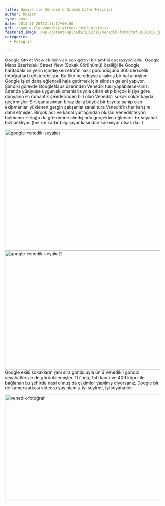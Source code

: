 ```yaml
---
title: Google ile Venedik’e Gitmek İster Misiniz?
author: bkazar
type: post
date: 2013-11-20T13:31:17+00:00
url: /google-ile-venedike-gitmek-ister-misiniz/
featured_image: /wp-content/uploads/2013/11/venedik-fotoğraf-100x100.jpg
categories:
  - Fotoğraf

---
```

Google Street View ekibinin en son görevi bir amfibi operasyon oldu. Google Maps üzerindeki Street View (Sokak Görünümü) özelliği ile Google, haritadaki bir yerin içindeyken etrafın nasıl göründüğünü 360 derecelik fotoğraflarla gösterebiliyor. Bu fikir neredeyse alışılmış bir hal almışken Google işleri daha eğlenceli hale getirmek için elinden geleni yapıyor. Şimdiki görevde GoogleMaps üzerinden Venedik turu yapabileceksiniz.  
Sırtında yürüyüşe uygun ekipmanlarla yola çıkan ekip birçok kişiye göre dünyanın en romantik şehirlerinden biri olan Venedik&#8217;i sokak sokak kayda geçirmişler. Sırt çantasından biraz daha büyük bir boyuta sahip olan ekipmanları yüklenen gezgin çalışanlar sanal tura Venedik&#8217;in her karışını dahil etmişler. Birçok ada ve kanal yumağından oluşan Venedik&#8217;te yön bulmanın zorluğu da göz önüne alındığında gerçekten eğlenceli bir seyahat bizi bekliyor. (her ne kadar bilgisayar başından kalkmıyor olsak da&#8230;)

<img class="aligncenter size-full wp-image-15510" alt="google-venedik-seyahat" src="https://www.murekkep.org/wp-content/uploads/2013/11/google-venedik-seyahat.jpg" width="620" height="393" srcset="https://www.murekkep.org/wp-content/uploads/2013/11/google-venedik-seyahat.jpg 620w, https://www.murekkep.org/wp-content/uploads/2013/11/google-venedik-seyahat-400x253.jpg 400w, https://www.murekkep.org/wp-content/uploads/2013/11/google-venedik-seyahat-50x31.jpg 50w, https://www.murekkep.org/wp-content/uploads/2013/11/google-venedik-seyahat-125x79.jpg 125w, https://www.murekkep.org/wp-content/uploads/2013/11/google-venedik-seyahat-300x190.jpg 300w" sizes="(max-width: 620px) 100vw, 620px" /><img class="aligncenter size-full wp-image-15511" alt="google-venedik-seyahat2" src="https://www.murekkep.org/wp-content/uploads/2013/11/google-venedik-seyahat2.jpg" width="620" height="388" srcset="https://www.murekkep.org/wp-content/uploads/2013/11/google-venedik-seyahat2.jpg 620w, https://www.murekkep.org/wp-content/uploads/2013/11/google-venedik-seyahat2-400x250.jpg 400w, https://www.murekkep.org/wp-content/uploads/2013/11/google-venedik-seyahat2-50x31.jpg 50w, https://www.murekkep.org/wp-content/uploads/2013/11/google-venedik-seyahat2-125x78.jpg 125w, https://www.murekkep.org/wp-content/uploads/2013/11/google-venedik-seyahat2-300x187.jpg 300w" sizes="(max-width: 620px) 100vw, 620px" />  
Google ekibi sokakların yanı sıra gondoluyla ünlü Venedik&#8217;i gondol seyahatleriyle de görüntülemişler. 117 ada, 150 kanal ve 409 köprü ile bağlanan bu şehirde nasıl olmuş da çekimler yapılmış diyorsanız, Google bir de kamera arkası videosu yayınlamış. İyi seyirler, iyi seyahatler.

[<img class="aligncenter size-full wp-image-15512" alt="venedik-fotoğraf" src="https://www.murekkep.org/wp-content/uploads/2013/11/venedik-fotoğraf.jpg" width="639" height="345" srcset="https://www.murekkep.org/wp-content/uploads/2013/11/venedik-fotoğraf.jpg 639w, https://www.murekkep.org/wp-content/uploads/2013/11/venedik-fotoğraf-400x215.jpg 400w, https://www.murekkep.org/wp-content/uploads/2013/11/venedik-fotoğraf-50x26.jpg 50w, https://www.murekkep.org/wp-content/uploads/2013/11/venedik-fotoğraf-125x67.jpg 125w, https://www.murekkep.org/wp-content/uploads/2013/11/venedik-fotoğraf-300x161.jpg 300w" sizes="(max-width: 639px) 100vw, 639px" />][1]

 [1]: http://www.youtube.com/watch?v=rMzNVtEeo6s "google venedik"
